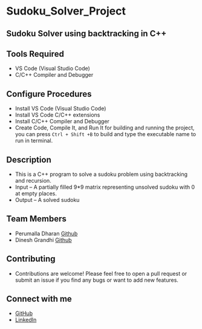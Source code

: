 # Sudoku_Solver_Project

## Sudoku Solver using backtracking in C++

## Tools Required   
- VS Code (Visual Studio Code)  
- C/C++ Compiler and Debugger  


## Configure Procedures   
- Install VS Code (Visual Studio Code)  
- Install VS Code C/C++ extensions  
- Install C/C++ Compiler and Debugger  
- Create Code, Compile It, and Run It for building and running the project, you can press `Ctrl + Shift +B`  to build and type the executable name to run in terminal.  

## Description  
- This is a C++ program to solve a sudoku problem using backtracking and recursion.  
- Input – A partially filled 9*9 matrix representing unsolved sudoku with 0 at empty places.  
- Output – A solved sudoku  

## Team Members
- Perumalla Dharan [Github](https://github.com/PerumallaDharan)
- Dinesh Grandhi [Github](https://github.com/dinesh-grandhi)

## Contributing
- Contributions are welcome! Please feel free to open a pull request or submit an issue if you find any bugs or want to add new features.

## Connect with me
- [GitHub](https://github.com/PerumallaDharan)
- [LinkedIn](https://www.linkedin.com/in/perumalla-dharan-481167208/)

